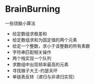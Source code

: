 # BrainBurning
一些烧脑小算法
* 给定数组求极差和
* 给定数组求和为固定值的两个元素
* 给定一个整数，求小于该整数的所有素数
* 字符串匹配相关操作
* 两个栈实现一个队列
* 求数组中出现频率最高的元素
* 寻找猴子大王-约瑟夫环
* 单链表反转（递归与非递归实现）